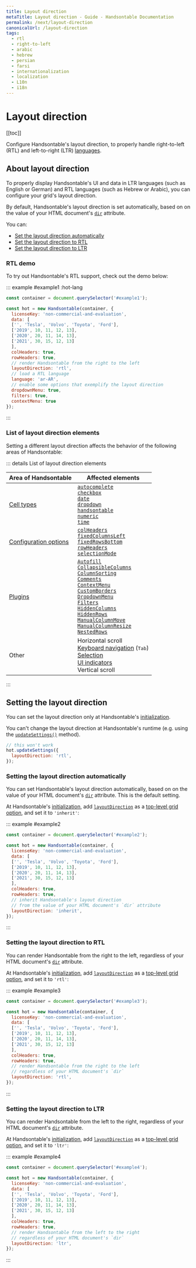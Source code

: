 ```yaml
---
title: Layout direction
metaTitle: Layout direction - Guide - Handsontable Documentation
permalink: /next/layout-direction
canonicalUrl: /layout-direction
tags:
  - rtl
  - right-to-left
  - arabic
  - hebrew
  - persian
  - farsi
  - internationalization
  - localization
  - L10n
  - i18n
---
```


# Layout direction

[[toc]]

Configure Handsontable's layout direction, to properly handle right-to-left (RTL) and left-to-right (LTR) [languages](@/guides/internationalization/language.md).

## About layout direction

To properly display Handsontable's UI and data in LTR languages (such as English or German) and RTL languages (such as Hebrew or Arabic), 
you can configure your grid's layout direction.

By default, Handsontable's layout direction is set automatically, based on on the value of your HTML document's [`dir`](https://developer.mozilla.org/en-US/docs/Web/HTML/Global_attributes/dir) attribute.

You can:
- [Set the layout direction automatically](#setting-the-layout-direction-automatically)
- [Set the layout direction to RTL](#setting-the-layout-direction-to-rtl)
- [Set the layout direction to LTR](#setting-the-layout-direction-to-ltr)

### RTL demo

To try out Handsontable's RTL support, check out the demo below:

::: example #example1 :hot-lang
```js
const container = document.querySelector('#example1');

const hot = new Handsontable(container, {
  licenseKey: 'non-commercial-and-evaluation',
  data: [
  ['', 'Tesla', 'Volvo', 'Toyota', 'Ford'],
  ['2019', 10, 11, 12, 13],
  ['2020', 20, 11, 14, 13],
  ['2021', 30, 15, 12, 13]
  ],
  colHeaders: true,
  rowHeaders: true,
  // render Handsontable from the right to the left
  layoutDirection: 'rtl',
  // load a RTL language
  language: 'ar-AR',
  // enable some options that exemplify the layout direction
  dropdownMenu: true,
  filters: true,
  contextMenu: true
});
```
:::

### List of layout direction elements

Setting a different layout direction affects the behavior of the following areas of Handsontable:

::: details List of layout direction elements

| Area of Handsontable                                                 | Affected elements                                                                                                                                                                                                                                                                                                                                                                                                                                                                                                                                                             |
| -------------------------------------------------------------------- | ----------------------------------------------------------------------------------------------------------------------------------------------------------------------------------------------------------------------------------------------------------------------------------------------------------------------------------------------------------------------------------------------------------------------------------------------------------------------------------------------------------------------------------------------------------------------------- |
| [Cell types](@/guides/cell-types/cell-type.md)                       | [`autocomplete`](@/guides/cell-types/autocomplete-cell-type.md)<br>[`checkbox`](@/guides/cell-types/checkbox-cell-type.md)<br>[`date`](@/guides/cell-types/date-cell-type.md)<br>[`dropdown`](@/guides/cell-types/dropdown-cell-type.md)<br>[`handsontable`](@/guides/cell-types/handsontable-cell-type.md)<br>[`numeric`](@/guides/cell-types/numeric-cell-type.md)<br>[`time`](@/guides/cell-types/time-cell-type.md)                                                                                                                                                       |
| [Configuration options](@/guides/getting-started/setting-options.md) | [`colHeaders`](@/api/options.md#colheaders)<br>[`fixedColumnsLeft`](@/api/options.md#fixedcolumnsleft)<br>[`fixedRowsBottom`](@/api/options.md#fixedrowsbottom)<br>[`rowHeaders`](@/api/options.md#rowheaders)<br>[`selectionMode`](@/api/options.md#selectionmode)<br>                                                                                                                                                                                                                                                                                                       |
| [Plugins](@/api/plugins.md)                                          | [`Autofill`](@/api/autofill.md)<br>[`CollapsibleColumns`](@/api/collapsiblecolumns.md)<br>[`ColumnSorting`](@/api/columnsorting.md)<br>[`Comments`](@/api/comments.md)<br>[`ContextMenu`](@/api/contextmenu.md)<br>[`CustomBorders`](@/api/customborders.md)<br>[`DropdownMenu`](@/api/dropdownmenu.md)<br>[`Filters`](@/api/filters.md)<br>[`HiddenColumns`](@/api/hiddencolumns.md)<br>[`HiddenRows`](@/api/hiddenrows.md)<br>[`ManualColumnMove`](@/api/manualcolumnmove.md)<br>[`ManualColumnResize`](@/api/manualcolumnresize.md)<br>[`NestedRows`](@/api/nestedrows.md) |
| Other                                                                | Horizontal scroll<br>[Keyboard navigation](@/guides/accessories-and-menus/keyboard-navigation.md) (<kbd>Tab</kbd>)<br>[Selection](@/guides/cell-features/selection.md)<br>[UI indicators](@/guides/columns/column-hiding.md#step-2-show-ui-indicators)<br>Vertical scroll                                                                                                                                                                                                                                                                                                     |
:::

## Setting the layout direction

You can set the layout direction only at Handsontable's [initialization](@/guides/getting-started/installation.md#initialize-the-grid).

You can't change the layout direction at Handsontable's runtime (e.g. using the [`updateSettings()`](@/api/core.md#updatesettings) method).
```js
// this won't work
hot.updateSettings({
  layoutDirection: 'rtl',
});
```

### Setting the layout direction automatically

You can set Handsontable's layout direction automatically, 
based on on the value of your HTML document's [`dir`](https://developer.mozilla.org/en-US/docs/Web/HTML/Global_attributes/dir) attribute.
This is the default setting.

At Handsontable's [initialization](@/guides/getting-started/installation.md#initialize-the-grid),
add [`layoutDirection`](@/api/options.md#layoutdirection) as a [top-level grid option](@/guides/getting-started/setting-options.md#setting-grid-options),
and set it to `'inherit'`:

::: example #example2
```js
const container = document.querySelector('#example2');

const hot = new Handsontable(container, {
  licenseKey: 'non-commercial-and-evaluation',
  data: [
  ['', 'Tesla', 'Volvo', 'Toyota', 'Ford'],
  ['2019', 10, 11, 12, 13],
  ['2020', 20, 11, 14, 13],
  ['2021', 30, 15, 12, 13]
  ],
  colHeaders: true,
  rowHeaders: true,
  // inherit Handsontable's layout direction
  // from the value of your HTML document's `dir` attribute
  layoutDirection: 'inherit',
});
```
:::

### Setting the layout direction to RTL

You can render Handsontable from the right to the left, regardless of your HTML document's [`dir`](https://developer.mozilla.org/en-US/docs/Web/HTML/Global_attributes/dir) attribute.

At Handsontable's [initialization](@/guides/getting-started/installation.md#initialize-the-grid),
add [`layoutDirection`](@/api/options.md#layoutdirection) as a [top-level grid option](@/guides/getting-started/setting-options.md#setting-grid-options),
and set it to `'rtl'`:

::: example #example3
```js
const container = document.querySelector('#example3');

const hot = new Handsontable(container, {
  licenseKey: 'non-commercial-and-evaluation',
  data: [
  ['', 'Tesla', 'Volvo', 'Toyota', 'Ford'],
  ['2019', 10, 11, 12, 13],
  ['2020', 20, 11, 14, 13],
  ['2021', 30, 15, 12, 13]
  ],
  colHeaders: true,
  rowHeaders: true,
  // render Handsontable from the right to the left
  // regardless of your HTML document's `dir`
  layoutDirection: 'rtl',
});
```
:::

### Setting the layout direction to LTR

You can render Handsontable from the left to the right, regardless of your HTML document's [`dir`](https://developer.mozilla.org/en-US/docs/Web/HTML/Global_attributes/dir) attribute.

At Handsontable's [initialization](@/guides/getting-started/installation.md#initialize-the-grid),
add [`layoutDirection`](@/api/options.md#layoutdirection) as a [top-level grid option](@/guides/getting-started/setting-options.md#setting-grid-options),
and set it to `'ltr'`:

::: example #example4
```js
const container = document.querySelector('#example4');

const hot = new Handsontable(container, {
  licenseKey: 'non-commercial-and-evaluation',
  data: [
  ['', 'Tesla', 'Volvo', 'Toyota', 'Ford'],
  ['2019', 10, 11, 12, 13],
  ['2020', 20, 11, 14, 13],
  ['2021', 30, 15, 12, 13]
  ],
  colHeaders: true,
  rowHeaders: true,
  // render Handsontable from the left to the right
  // regardless of your HTML document's `dir`
  layoutDirection: 'ltr',
});
```
:::